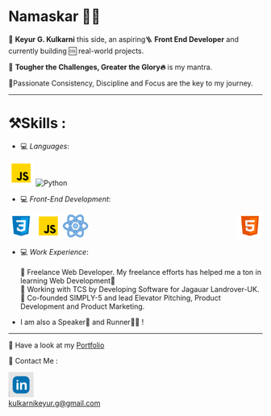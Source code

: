 # Namaskar 🙏🏼

📌 **Keyur G. Kulkarni** this side, an aspiring🪜 **Front End Developer** and currently building 🆒 real-world projects.

📌 **Tougher the Challenges, Greater the Glory🔥** is my mantra.

📌Passionate Consistency, Discipline and Focus are the key to my journey.

---

# ⚒️Skills :

- 💻 _Languages_:<br>

<img style='align:center;' src='https://github.com/KeyurGK/images/blob/main/javascript.png' width='50' height='50'>  ![Python](https://img.shields.io/badge/python-3670A0?style=for-the-badge&logo=python&logoColor=ffdd54)

- 💻 _Front-End Development_: <br>

<img style="float: right;" src='https://github.com/KeyurGK/images/blob/main/html.png' width='50' height='50'> <img src='https://github.com/KeyurGK/images/blob/main/css.png' width='50' height='50'> <img src='https://github.com/KeyurGK/images/blob/main/javascript.png' width='50' height='50'> <img src='https://github.com/KeyurGK/images/blob/main/react.png' width='50' height='50'>

- 💻 _Work Experience_:<br><br>
    🔺 Freelance Web Developer. My freelance efforts has helped me a ton in learning Web Development🚀<br>
    🔺 Working with TCS by Developing Software for Jagauar Landrover-UK. <br>
    🔺 Co-founded SIMPLY-5 and lead Elevator Pitching, Product Development and Product Marketing.<br>
    
- I am also a Speaker🎤 and Runner🏃🏽 !
---

📌 Have a look at my [Portfolio]('keyurgk.vercel.app')

📌 Contact Me :

<a href='https://www.linkedin.com/in/keyur-g-kulkarni-273072237/'><img src='https://github.com/KeyurGK/images/blob/main/linkedin.png' width='50' height='50'></a>
<br> kulkarnikeyur.g@gmail.com
